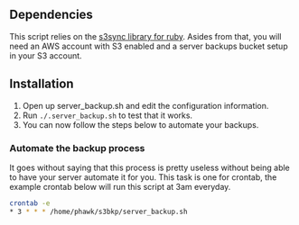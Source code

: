 ## Dependencies
This script relies on the [s3sync library for ruby](http://s3.amazonaws.com/ServEdge_pub/s3sync/README.txt). Asides from that, you will need an AWS account with S3 enabled and a server backups bucket setup in your S3 account.

## Installation
1. Open up server\_backup.sh and edit the configuration information.
2. Run `./.server_backup.sh` to test that it works.
3. You can now follow the steps below to automate your backups.

### Automate the backup process
It goes without saying that this process is pretty useless without being able to have your server automate it for you. This task is one for crontab, the example crontab below will run this script at 3am everyday.

```bash
crontab -e
* 3 * * * /home/phawk/s3bkp/server_backup.sh
```